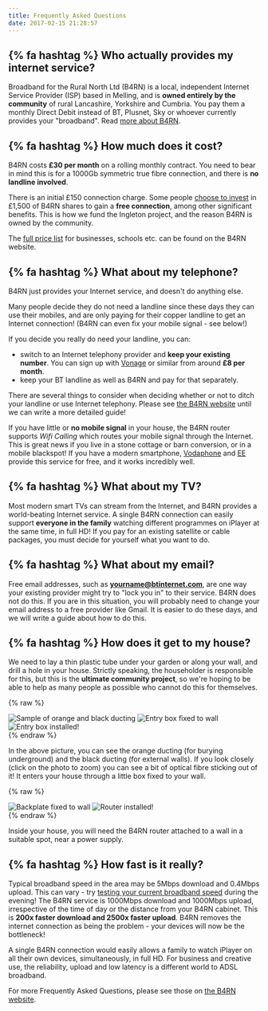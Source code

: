 ```yaml
---
title: Frequently Asked Questions
date: 2017-02-15 21:28:57
---
```


## {% fa hashtag %} Who actually provides my internet service?
Broadband for the Rural North Ltd (B4RN) is a local, independent Internet Service Provider (ISP) based in Melling, and is **owned entirely by the community** of rural Lancashire, Yorkshire and Cumbria. You pay them a monthly Direct Debit instead of BT, Plusnet, Sky or whoever currently provides your "broadband". Read [more about B4RN](https://b4rn.org.uk/about-us/).

## {% fa hashtag %} How much does it cost?

B4RN costs **£30 per month** on a rolling monthly contract. You need to bear in mind this is for a 1000Gb symmetric true fibre connection, and there is **no landline involved**.

There is an initial £150 connection charge. Some people [choose to invest](/investing/) in £1,500 of B4RN shares to gain a **free connection**, among other significant benefits. This is how we fund the Ingleton project, and the reason B4RN is owned by the community.

The [full price list](https://b4rn.org.uk/b4rn-service/charges/) for businesses, schools etc. can be found on the B4RN website. 

## {% fa hashtag %} What about my telephone?
B4RN just provides your Internet service, and doesn't do anything else. 

Many people decide they do not need a landline since these days they can use their mobiles, and are only paying for their copper landline to get an Internet connection! (B4RN can even fix your mobile signal - see below!)

If you decide you really do need your landline, you can:

- switch to an Internet telephony provider and **keep your existing  number**. You can sign up with [Vonage](https://www.vonage.co.uk/home/) or similar from around **£8 per month**. 
- keep your BT landline as well as B4RN and pay for that separately.

There are several things to consider when deciding whether or not to ditch your landline or use Internet telephony. Please see  [the B4RN website](https://b4rn.org.uk/faqs/) until we can write a more detailed guide!

If you have little or **no mobile signal** in your house, the B4RN router supports *Wifi Calling* which routes your mobile signal through the Internet. This is great news if you live in a stone cottage or barn conversion, or in a mobile blackspot! If you have a modern smartphone, [Vodaphone](https://www.vodafone.co.uk/explore/network/network-improvements/wi-fi-calling/) and [EE](http://ee.co.uk/why-ee/wifi-calling) provide this service for free, and it works incredibly well.

## {% fa hashtag %} What about my TV?
Most modern smart TVs can stream from the Internet, and B4RN provides a world-beating Internet service. A single B4RN connection can easily support **everyone in the family** watching different programmes on iPlayer at the same time, in full HD! If you pay for an existing satellite or cable packages, you must decide for yourself what you want to do.

## {% fa hashtag %} What about my email?
Free email addresses, such as **yourname@btinternet.com**, are one way your existing provider might try to "lock you in" to their service. B4RN does not do this. If you are in this situation, you will probably need to change your email address to a free provider like Gmail. It is easier to do these days, and we will write a guide about how to do this.

## {% fa hashtag %} How does it get to my house?
We need to lay a thin plastic tube under your garden or along your wall, and drill a hole in your house. Strictly speaking, the householder is responsible for this, but this is the **ultimate community project**, so we're hoping to be able to help as many people as possible who cannot do this for themselves.

{% raw %}
<div class="justified-gallery">
<img src="/images/duct-sample.jpg" alt="Sample of orange and black ducting"/>
<img src="/images/installations/outside-box-1.jpg" alt="Entry box fixed to wall"/>
<img src="/images/installations/outside-box-2.jpg" alt="Entry box installed!"/>
</div>
{% endraw %}

In the above picture, you can see the orange ducting (for burying underground) and the black ducting (for external walls). If you look closely (click on the photo to zoom) you can see a bit of optical fibre sticking out of it! It enters your house through a little box fixed to your wall.

{% raw %}
<div class="justified-gallery">
<img src="/images/installations/router-2-backplate.jpg" alt="Backplate fixed to wall" />
<img src="/images/installations/router-2-done.jpg" alt="Router installed!" />
</div>
{% endraw %}

Inside your house, you will need the B4RN router attached to a wall in a suitable spot, near a power supply.

## {% fa hashtag %} How fast is it really?

Typical broadband speed in the area may be 5Mbps download and 0.4Mbps upload. This can vary - try [testing your current broadband speed](http://www.speedtest.net/) during the evening!  The B4RN service is 1000Mbps download and 1000Mbps upload, irrespective of the time of day or the distance from your B4RN cabinet. This is **200x faster download and 2500x faster upload**. B4RN removes the internet connection as being the problem - your devices will now be the bottleneck!

A single B4RN connection would easily allows a family to watch iPlayer on all their own devices, simultaneously, in full HD. For business and creative use, the reliability, upload and low latency is a different world to ADSL broadband. 

For more Frequently Asked Questions, please see those on [the B4RN website](https://b4rn.org.uk/faqs/).
